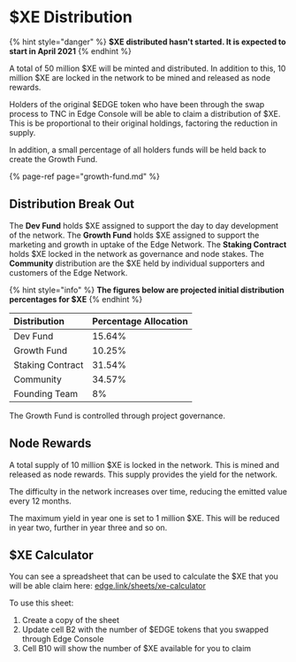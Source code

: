 # $XE Distribution

{% hint style="danger" %}
**$XE distributed hasn't started. It is expected to start in April 2021**
{% endhint %}

A total of 50 million $XE will be minted and distributed. In addition to this, 10 million $XE are locked in the network to be mined and released as node rewards.

Holders of the original $EDGE token who have been through the swap process to TNC in Edge Console will be able to claim a distribution of $XE. This is be proportional to their original holdings, factoring the reduction in supply.

In addition, a small percentage of all holders funds will be held back to create the Growth Fund.

{% page-ref page="growth-fund.md" %}

## Distribution Break Out

The **Dev Fund** holds $XE assigned to support the day to day development of the network. The **Growth Fund** holds $XE assigned to support the marketing and growth in uptake of the Edge Network. The **Staking Contract** holds $XE locked in the network as governance and node stakes. The **Community** distribution are the $XE held by individual supporters and customers of the Edge Network.

{% hint style="info" %}
**The figures below are projected initial distribution percentages for $XE**
{% endhint %}

| Distribution | Percentage Allocation |
| :--- | :--- |
| Dev Fund | 15.64% |
| Growth Fund | 10.25% |
| Staking Contract | 31.54% |
| Community | 34.57% |
| Founding Team | 8% |

The Growth Fund is controlled through project governance.

## Node Rewards

A total supply of 10 million $XE is locked in the network. This is mined and released as node rewards. This supply provides the yield for the network.

The difficulty in the network increases over time, reducing the emitted value every 12 months.

The maximum yield in year one is set to 1 million $XE. This will be reduced in year two, further in year three and so on.

## $XE Calculator

You can see a spreadsheet that can be used to calculate the $XE that you will be able claim here: [edge.link/sheets/xe-calculator](https://docs.google.com/spreadsheets/d/1fTHX7b4S37kqntT93BVQKTnTycA86tV4IlunMqKIHH4/edit?usp=sharing)

To use this sheet:

1. Create a copy of the sheet
2. Update cell B2 with the number of $EDGE tokens that you swapped through Edge Console
3. Cell B10 will show the number of $XE available for you to claim

